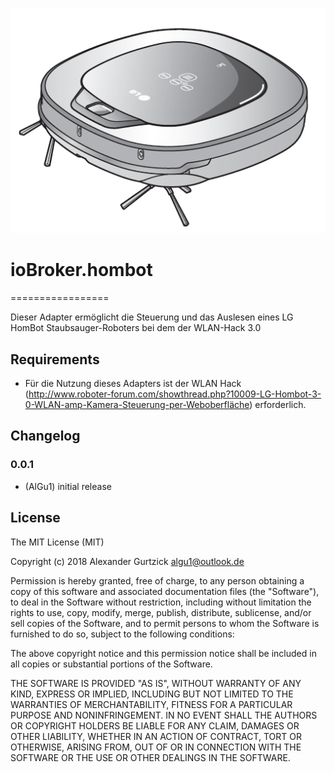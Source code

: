 ![Logo](admin/hombot.png)
# ioBroker.hombot
=================

Dieser Adapter ermöglicht die Steuerung und das Auslesen eines LG HomBot Staubsauger-Roboters bei dem der WLAN-Hack 3.0

## Requirements
* Für die Nutzung dieses Adapters ist der WLAN Hack (http://www.roboter-forum.com/showthread.php?10009-LG-Hombot-3-0-WLAN-amp-Kamera-Steuerung-per-Weboberfläche) erforderlich.

## Changelog

### 0.0.1
* (AlGu1) initial release

## License
The MIT License (MIT)

Copyright (c) 2018 Alexander Gurtzick <algu1@outlook.de>

Permission is hereby granted, free of charge, to any person obtaining a copy
of this software and associated documentation files (the "Software"), to deal
in the Software without restriction, including without limitation the rights
to use, copy, modify, merge, publish, distribute, sublicense, and/or sell
copies of the Software, and to permit persons to whom the Software is
furnished to do so, subject to the following conditions:

The above copyright notice and this permission notice shall be included in
all copies or substantial portions of the Software.

THE SOFTWARE IS PROVIDED "AS IS", WITHOUT WARRANTY OF ANY KIND, EXPRESS OR
IMPLIED, INCLUDING BUT NOT LIMITED TO THE WARRANTIES OF MERCHANTABILITY,
FITNESS FOR A PARTICULAR PURPOSE AND NONINFRINGEMENT. IN NO EVENT SHALL THE
AUTHORS OR COPYRIGHT HOLDERS BE LIABLE FOR ANY CLAIM, DAMAGES OR OTHER
LIABILITY, WHETHER IN AN ACTION OF CONTRACT, TORT OR OTHERWISE, ARISING FROM,
OUT OF OR IN CONNECTION WITH THE SOFTWARE OR THE USE OR OTHER DEALINGS IN
THE SOFTWARE.
